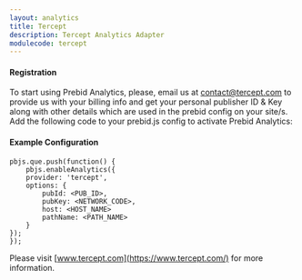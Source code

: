```yaml
---
layout: analytics
title: Tercept
description: Tercept Analytics Adapter
modulecode: tercept
---
```

#### Registration
To start using Prebid Analytics, please, email us at contact@tercept.com to provide us with your billing info and get your personal publisher ID & Key along with other details which are used in the prebid config on your site/s.
Add the following code to your prebid.js config to activate Prebid Analytics:

#### Example Configuration
```
pbjs.que.push(function() {
    pbjs.enableAnalytics({
    provider: 'tercept',
    options: {
        pubId: <PUB_ID>,
        pubKey: <NETWORK_CODE>,
        host: <HOST_NAME>
        pathName: <PATH_NAME>
    }
});
});
```
Please visit [www.tercept.com](https://www.tercept.com/) for more information.